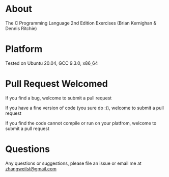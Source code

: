 # About

The C Programming Language 2nd Edition Exercises (Brian Kernighan & Dennis Ritchie)

# Platform

Tested on Ubuntu 20.04, GCC 9.3.0, x86_64

# Pull Request Welcomed

If you find a bug, welcome to submit a pull request

If you have a fine version of code (you sure do :)), welcome to submit a pull request

If you find the code cannot compile or run on your platfrom, welcome to submit a pull request

# Questions

Any questions or suggestions, please file an issue or email me at zhangweilst@gmail.com
